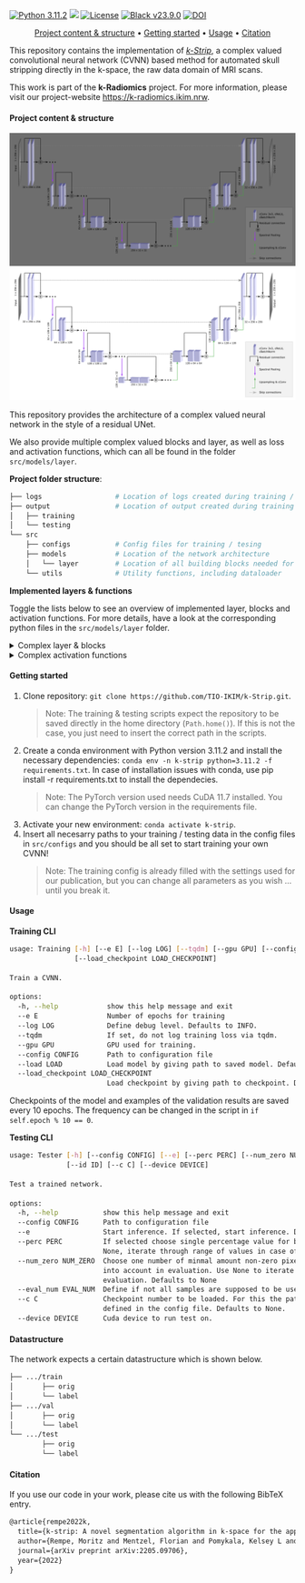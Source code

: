 [![Python 3.11.2](https://img.shields.io/badge/python-3.11.2-blue.svg)](https://www.python.org/downloads/release/python-3106/) <img src="https://img.shields.io/badge/PyTorch-EE4C2C?style=flat-square&logo=Pytorch&logoColor=white"/></a> [![License](https://img.shields.io/badge/License-Apache_2.0-blue.svg)](https://opensource.org/licenses/Apache-2.0) [![Black v23.9.0](https://img.shields.io/badge/black-23.9.0-orange)](https://black.readthedocs.io/en/stable/getting_started.html) [![DOI](https://img.shields.io/badge/DOI-10.1103%2FPhysRevX.11.021060-blue)](https://arxiv.org/abs/2205.09706)

<div align="center">

[Project content & structure](#Project-content-structure) • [Getting started](#getting-started) • [Usage](#usage) • [Citation](#Citation)

</div>

This repository contains the implementation of [_k-Strip_](https://arxiv.org/abs/2205.09706), a complex valued convolutional neural network (CVNN) based method for automated skull stripping directly in the k-space, the raw data domain of MRI scans.

This work is part of the **k-Radiomics** project. For more information, please visit our project-website https://k-radiomics.ikim.nrw.

#### Project content & structure

![ResUNet](Figures/cResUNet_dark.png#gh-dark-mode-only)
![ResUNet](Figures/cResUNet_light.png#gh-light-mode-only)

This repository provides the architecture of a complex valued neural network in the style of a residual UNet.

We also provide multiple complex valued blocks and layer, as well as loss and activation functions, which can all be found in the folder ```src/models/layer```.


**Project folder structure**:
```bash  
├── logs                  # Location of logs created during training / testing
├── output                # Location of output created during training / testing
│   ├── training  
│   └── testing  
└── src  
    ├── configs           # Config files for training / tesing  
    ├── models            # Location of the network architecture
    │   └── layer         # Location of all building blocks needed for the network
    └── utils             # Utility functions, including dataloader
```

**Implemented layers & functions**

Toggle the lists below to see an overview of implemented layer, blocks and activation functions. For more details, have a look at the corresponding python files in the ```src/models/layer``` folder.

<details>
    <summary markdown="span">Complex layer & blocks</summary>

- cBatchNorm
- cConvolution
- cDoubleConvolution
- cRsidualBlock
- cTransposedConvolution
- Spectral Pooling
- cDropout
- cUpsampling
</details>

<details>
    <summary markdown="span">Complex activation functions</summary>

- cReLU
- clReLU
- cELU
- cPReLU
- cSELU
- cTanh
- cSigmoid
- PhaseAmplitudeReLU
- PhaseReLU
- Cardioid
- AmplitudeReLU
- cLogReLU
</details>

#### Getting started
1. Clone repository: ```git clone https://github.com/TIO-IKIM/k-Strip.git```.
   >Note: The training & testing scripts expect the repository to be saved directly in the home directory (```Path.home()```). If this is not the case, you just need to insert the correct path in the scripts.
2. Create a conda environment with Python version 3.11.2 and install the necessary dependencies: ```conda env -n k-strip python=3.11.2 -f requirements.txt```.
In case of installation issues with conda, use pip install -r requirements.txt to install the dependecies.
    >Note: The PyTorch version used needs CuDA 11.7 installed. You can change the PyTorch version in the requirements file.
3. Activate your new environment: ```conda activate k-strip```.
4. Insert all necesarry paths to your training / testing data in the config files in ```src/configs``` and you should be all set to start training your own CVNN!
   > Note: The training config is already filled with the settings used for our publication, but you can change all parameters as you wish ... until you break it.


#### Usage

**Training CLI**

```bash
usage: Training [-h] [--e E] [--log LOG] [--tqdm] [--gpu GPU] [--config CONFIG] [--load LOAD]
                [--load_checkpoint LOAD_CHECKPOINT]

Train a CVNN.

options:
  -h, --help            show this help message and exit
  --e E                 Number of epochs for training
  --log LOG             Define debug level. Defaults to INFO.
  --tqdm                If set, do not log training loss via tqdm.
  --gpu GPU             GPU used for training.
  --config CONFIG       Path to configuration file
  --load LOAD           Load model by giving path to saved model. Defaults to None.
  --load_checkpoint LOAD_CHECKPOINT
                        Load checkpoint by giving path to checkpoint. Defaults to None.
```
Checkpoints of the model and examples of the validation results are saved every 10 epochs. The frequency can be changed in the script in ```if self.epoch % 10 == 0```.

**Testing CLI**

```bash
usage: Tester [-h] [--config CONFIG] [--e] [--perc PERC] [--num_zero NUM_ZERO] [--eval_num EVAL_NUM]
              [--id ID] [--c C] [--device DEVICE]

Test a trained network.

options:
  -h, --help           show this help message and exit
  --config CONFIG      Path to configuration file
  --e                  Start inference. If selected, start inference. Defaults to True.
  --perc PERC          If selected choose single percentage value for binary masking in evaluation. If
                       None, iterate through range of values in case of evaluation. Defaults to None
  --num_zero NUM_ZERO  Choose one number of minmal amount non-zero pixels in segmentation masks to be taken
                       into account in evaluation. Use None to iterate through range of values in case of
                       evaluation. Defaults to None
  --eval_num EVAL_NUM  Define if not all samples are supposed to be used for evaluation. Defaults to None.
  --c C                Checkpoint number to be loaded. For this the path to the checkpoints need to be
                       defined in the config file. Defaults to None.
  --device DEVICE      Cuda device to run test on.
```

#### Datastructure

The network expects a certain datastructure which is shown below.
```bash  
├── .../train  
│       ├── orig
│       └── label  
├── .../val  
│       ├── orig
│       └── label  
└── .../test  
        ├── orig
        └── label  
```

#### Citation

If you use our code in your work, please cite us with the following BibTeX entry.
```latex
@article{rempe2022k,
  title={k-strip: A novel segmentation algorithm in k-space for the application of skull stripping},
  author={Rempe, Moritz and Mentzel, Florian and Pomykala, Kelsey L and Haubold, Johannes and Nensa, Felix and Kr{\"o}ninger, Kevin and Egger, Jan and Kleesiek, Jens},
  journal={arXiv preprint arXiv:2205.09706},
  year={2022}
}
```
